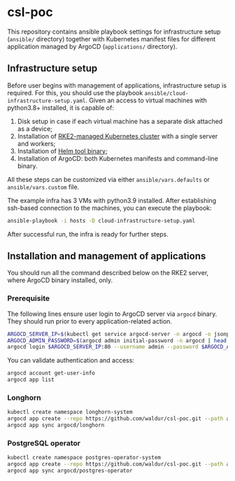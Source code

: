 # csl-poc

This repository contains ansible playbook settings for infrastructure setup (`ansible/` directory)
together with Kubernetes manifest files for different application managed by ArgoCD (`applications/` directory).

## Infrastructure setup

Before user begins with management of applications, infrastructure setup is required.
For this, you should use the playbook `ansible/cloud-infrastructure-setup.yaml`.
Given an access to virtual machines with python3.8+ installed, it is capable of:

1. Disk setup in case if each virtual machine has a separate disk attached as a device;
2. Installation of [RKE2-managed Kubernetes cluster](https://docs.rke2.io/) with a single server and workers;
3. Installation of [Helm tool binary](https://helm.sh/);
4. Installation of ArgoCD: both Kubernetes manifests and command-line binary.

All these steps can be customized via either `ansible/vars.defaults` or `ansible/vars.custom` file.

The example infra has 3 VMs with python3.9 installed.
After establishing ssh-based connection to the machines, you can execute the playbook:

```bash
ansible-playbook -i hosts -D cloud-infrastructure-setup.yaml
```

After successful run, the infra is ready for further steps.

## Installation and management of applications

You should run all the command described below on the RKE2 server, where ArgoCD binary installed, only.

### Prerequisite

The following lines ensure user login to ArgoCD server via `argocd` binary.
They should run prior to every application-related action.

```bash
ARGOCD_SERVER_IP=$(kubectl get service argocd-server -n argocd -o jsonpath={.spec.clusterIP})
ARGOCD_ADMIN_PASSWORD=$(argocd admin initial-password -n argocd | head -n1)
argocd login $ARGOCD_SERVER_IP:80 --username admin --password $ARGOCD_ADMIN_PASSWORD --name default
```

You can validate authentication and access:

```bash
argocd account get-user-info
argocd app list
```

### Longhorn

```bash
kubectl create namespace longhorn-system
argocd app create --repo https://github.com/waldur/csl-poc.git --path applications/longhorn
argocd app sync argocd/longhorn
```

### PostgreSQL operator

```bash
kubectl create namespace postgres-operator-system
argocd app create --repo https://github.com/waldur/csl-poc.git --path applications/postgresql-operator
argocd app sync argocd/postgres-operator
```
